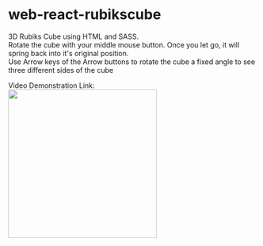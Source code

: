 # web-react-rubikscube

3D Rubiks Cube using HTML and SASS.<br />
Rotate the cube with your middle mouse button. Once you let go, it will spring back into it's original position.<br />
Use Arrow keys of the Arrow buttons to rotate the cube a fixed angle to see three different sides of the cube

Video Demonstration Link:<br />
[<img src="https://i.ibb.co/YX5b3Z5/preview.png" width="300" height="300" />](https://youtu.be/e32y_mVyzMk)
